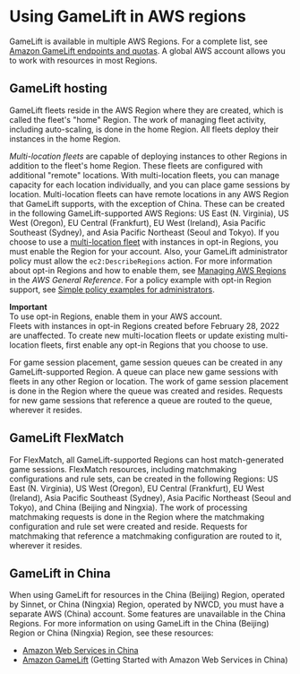 # Using GameLift in AWS regions<a name="gamelift-regions"></a>

GameLift is available in multiple AWS Regions\. For a complete list, see [Amazon GameLift endpoints and quotas](https://docs.aws.amazon.com/general/latest/gr/gamelift.html)\. A global AWS account allows you to work with resources in most Regions\.

## GameLift hosting<a name="gamelift-regions-hosting"></a>

GameLift fleets reside in the AWS Region where they are created, which is called the fleet's "home" Region\. The work of managing fleet activity, including auto\-scaling, is done in the home Region\. All fleets deploy their instances in the home Region\.

*Multi\-location fleets* are capable of deploying instances to other Regions in addition to the fleet's home Region\. These fleets are configured with additional "remote" locations\. With multi\-location fleets, you can manage capacity for each location individually, and you can place game sessions by location\. Multi\-location fleets can have remote locations in any AWS Region that GameLift supports, with the exception of China\. These can be created in the following GameLift\-supported AWS Regions: US East \(N\. Virginia\), US West \(Oregon\), EU Central \(Frankfurt\), EU West \(Ireland\), Asia Pacific Southeast \(Sydney\), and Asia Pacific Northeast \(Seoul and Tokyo\)\. If you choose to use a [multi\-location fleet](#gamelift-regions-hosting) with instances in opt\-in Regions, you must enable the Region for your account\. Also, your GameLift administrator policy must allow the `ec2:DescribeRegions` action\. For more information about opt\-in Regions and how to enable them, see [Managing AWS Regions](https://docs.aws.amazon.com/general/latest/gr/rande-manage.html) in the *AWS General Reference*\. For a policy example with opt\-in Region support, see [Simple policy examples for administrators](gamelift-iam-policy-examples.md#iam-policy-simple-example)\.

**Important**  
To use opt\-in Regions, enable them in your AWS account\.  
Fleets with instances in opt\-in Regions created before February 28, 2022 are unaffected\.
To create new multi\-location fleets or update existing multi\-location fleets, first enable any opt\-in Regions that you choose to use\.

For game session placement, game session queues can be created in any GameLift\-supported Region\. A queue can place new game sessions with fleets in any other Region or location\. The work of game session placement is done in the Region where the queue was created and resides\. Requests for new game sessions that reference a queue are routed to the queue, wherever it resides\.

## GameLift FlexMatch<a name="gamelift-regions-flex"></a>

For FlexMatch, all GameLift\-supported Regions can host match\-generated game sessions\. FlexMatch resources, including matchmaking configurations and rule sets, can be created in the following Regions: US East \(N\. Virginia\), US West \(Oregon\), EU Central \(Frankfurt\), EU West \(Ireland\), Asia Pacific Southeast \(Sydney\), Asia Pacific Northeast \(Seoul and Tokyo\), and China \(Beijing and Ningxia\)\. The work of processing matchmaking requests is done in the Region where the matchmaking configuration and rule set were created and reside\. Requests for matchmaking that reference a matchmaking configuration are routed to it, wherever it resides\.

## GameLift in China<a name="gamelift-regions-china"></a>

When using GameLift for resources in the China \(Beijing\) Region, operated by Sinnet, or China \(Ningxia\) Region, operated by NWCD, you must have a separate AWS \(China\) account\. Some features are unavailable in the China Regions\. For more information on using GameLift in the China \(Beijing\) Region or China \(Ningxia\) Region, see these resources:
+  [Amazon Web Services in China](https://www.amazonaws.cn/en/about-aws/china/)
+  [Amazon GameLift](https://docs.amazonaws.cn/en_us/aws/latest/userguide/gamelift.html) \(Getting Started with Amazon Web Services in China\)